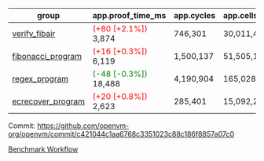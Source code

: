| group | app.proof_time_ms | app.cycles | app.cells_used | leaf.proof_time_ms | leaf.cycles | leaf.cells_used |
| -- | -- | -- | -- | -- | -- | -- |
| [verify_fibair](https://github.com/openvm-org/openvm/blob/benchmark-results/benchmarks-pr/1203/verify_fibair-c421044c1aa6768c3351023c88c186f8857a07c0.md) |<span style='color: red'>(+80 [+2.1%])</span> 3,874 |  746,301 |  30,011,454 |- | - | - |
| [fibonacci_program](https://github.com/openvm-org/openvm/blob/benchmark-results/benchmarks-pr/1203/fibonacci-c421044c1aa6768c3351023c88c186f8857a07c0.md) |<span style='color: red'>(+16 [+0.3%])</span> 6,119 |  1,500,137 |  51,505,102 |- | - | - |
| [regex_program](https://github.com/openvm-org/openvm/blob/benchmark-results/benchmarks-pr/1203/regex-c421044c1aa6768c3351023c88c186f8857a07c0.md) |<span style='color: green'>(-48 [-0.3%])</span> 18,488 |  4,190,904 |  165,028,173 |- | - | - |
| [ecrecover_program](https://github.com/openvm-org/openvm/blob/benchmark-results/benchmarks-pr/1203/ecrecover-c421044c1aa6768c3351023c88c186f8857a07c0.md) |<span style='color: red'>(+20 [+0.8%])</span> 2,623 |  285,401 |  15,092,297 |- | - | - |


Commit: https://github.com/openvm-org/openvm/commit/c421044c1aa6768c3351023c88c186f8857a07c0

[Benchmark Workflow](https://github.com/openvm-org/openvm/actions/runs/12712959856)
